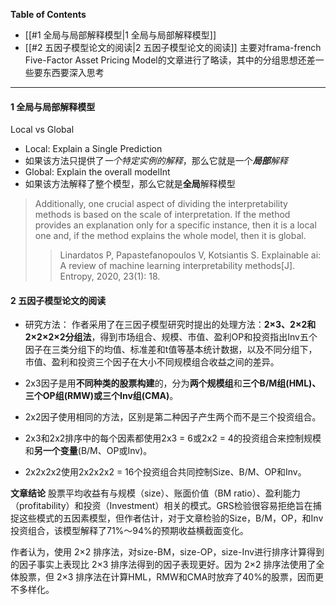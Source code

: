 **Table of Contents**

- [[#1 全局与局部解释模型|1 全局与局部解释模型]]
-  [[#2 五因子模型论文的阅读|2 五因子模型论文的阅读]]
主要对frama-french Five-Factor Asset Pricing Model的文章进行了略读，其中的分组思想还差一些要东西要深入思考

---
#### 1 全局与局部解释模型
Local vs Global
- Local: Explain a Single Prediction
- 如果该方法只提供了*一个特定实例的解释*，那么它就是一个***局部**解释*
- Global: Explain the overall modelInt
- 如果该方法解释了整个模型，那么它就是**全局**解释模型

>Additionally, one crucial aspect of dividing the interpretability methods is based on the scale of interpretation. If the method provides an explanation only for a specific instance, then it is a local one and, if the method explains the whole model, then it is global.
>>Linardatos P, Papastefanopoulos V, Kotsiantis S. Explainable ai: A review of machine learning interpretability methods[J]. Entropy, 2020, 23(1): 18.

#### 2 五因子模型论文的阅读
- 研究方法：
作者采用了在三因子模型研究时提出的处理方法：**2×3、2×2和2×2×2×2分组法**，得到市场组合、规模、市值、盈利OP和投资指出Inv五个因子在三类分组下的均值、标准差和t值等基本统计数据，以及不同分组下，市值、盈利和投资三个因子在大小不同规模组合收益之间的差异。

- 2x3因子是用**不同种类的股票构建**的，分为**两个规模组**和**三个B/M组(HML)、三个OP组(RMW)或三个Inv组(CMA)**。
- 2x2因子使用相同的方法，区别是第二种因子产生两个而不是三个投资组合。
- 2x3和2x2排序中的每个因素都使用2x3 = 6或2x2 = 4的投资组合来控制规模和**另一个变量**(B/M、OP或Inv)。
- 2x2x2x2使用2x2x2x2 = 16个投资组合共同控制Size、B/M、OP和Inv。

**文章结论**
股票平均收益有与规模（size）、账面价值（BM ratio）、盈利能力（profitability）和投资（Investment）相关的模式。GRS检验很容易拒绝旨在捕捉这些模式的五因素模型，但作者估计，对于文章检验的Size，B/M，OP，和Inv投资组合，该模型解释了71%～94%的预期收益横截面变化。

作者认为，使用 2×2 排序法，对size-BM，size-OP，size-Inv进行排序计算得到的因子事实上表现比 2×3 排序法得到的因子表现更好。因为 2×2 排序法使用了全体股票，但 2×3 排序法在计算HML，RMW和CMA时放弃了40%的股票，因而更不多样化。
